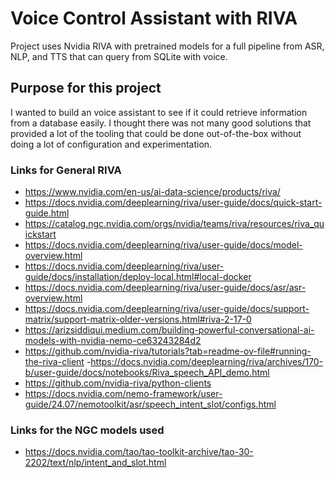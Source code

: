 # Voice Control Assistant with RIVA

Project uses Nvidia RIVA with pretrained models for a full pipeline from ASR, NLP, and TTS that can query from SQLite with voice.

## Purpose for this project

I wanted to build an voice assistant to see if it could retrieve information from a database easily. I thought there was not many good solutions that provided a lot of the tooling that could be done out-of-the-box without doing a lot of configuration and experimentation.

### Links for General RIVA
- https://www.nvidia.com/en-us/ai-data-science/products/riva/
- https://docs.nvidia.com/deeplearning/riva/user-guide/docs/quick-start-guide.html
- https://catalog.ngc.nvidia.com/orgs/nvidia/teams/riva/resources/riva_quickstart
- https://docs.nvidia.com/deeplearning/riva/user-guide/docs/model-overview.html
- https://docs.nvidia.com/deeplearning/riva/user-guide/docs/installation/deploy-local.html#local-docker
- https://docs.nvidia.com/deeplearning/riva/user-guide/docs/asr/asr-overview.html
- https://docs.nvidia.com/deeplearning/riva/user-guide/docs/support-matrix/support-matrix-older-versions.html#riva-2-17-0
- https://arizsiddiqui.medium.com/building-powerful-conversational-ai-models-with-nvidia-nemo-ce63243284d2
- https://github.com/nvidia-riva/tutorials?tab=readme-ov-file#running-the-riva-client
-https://docs.nvidia.com/deeplearning/riva/archives/170-b/user-guide/docs/notebooks/Riva_speech_API_demo.html
- https://github.com/nvidia-riva/python-clients
- https://docs.nvidia.com/nemo-framework/user-guide/24.07/nemotoolkit/asr/speech_intent_slot/configs.html

### Links for the NGC models used
- https://docs.nvidia.com/tao/tao-toolkit-archive/tao-30-2202/text/nlp/intent_and_slot.html
